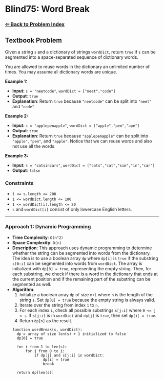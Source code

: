 # Blind75: Word Break

### [⇦ Back to Problem Index](../../index.md)

## Textbook Problem

Given a string `s` and a dictionary of strings `wordDict`, return `true` if `s` can be segmented into a space-separated sequence of dictionary words.

You are allowed to reuse words in the dictionary an unlimited number of times. You may assume all dictionary words are unique.

**Example 1:**

- **Input**: `s = "neetcode"`, `wordDict = ["neet","code"]`
- **Output**: `true`
- **Explanation**: Return `true` because `"neetcode"` can be split into `"neet"` and `"code"`.

**Example 2:**

- **Input**: `s = "applepenapple"`, `wordDict = ["apple","pen","ape"]`
- **Output**: `true`
- **Explanation**: Return `true` because `"applepenapple"` can be split into `"apple"`, `"pen"`, and `"apple"`. Notice that we can reuse words and also not use all the words.

**Example 3:**

- **Input**: `s = "catsincars"`, `wordDict = ["cats","cat","sin","in","car"]`
- **Output**: `false`

### Constraints

- `1 <= s.length <= 200`
- `1 <= wordDict.length <= 100`
- `1 <= wordDict[i].length <= 20`
- `s` and `wordDict[i]` consist of only lowercase English letters.

---

### Approach 1: Dynamic Programming

- **Time Complexity**: `O(n^2)`
- **Space Complexity**: `O(n)`
- **Description**: This approach uses dynamic programming to determine whether the string can be segmented into words from the dictionary. The idea is to use a boolean array `dp` where `dp[i]` is `true` if the substring `s[0:i]` can be segmented into words from `wordDict`. The array is initialized with `dp[0] = true`, representing the empty string. Then, for each substring, we check if there is a word in the dictionary that ends at the current position and if the remaining part of the substring can be segmented as well.
- **Algorithm**:
  1. Initialize a boolean array `dp` of size `n+1` where `n` is the length of the string `s`. Set `dp[0] = true` because the empty string is always valid.
  2. Iterate over the string from index `1` to `n`.
  3. For each index `i`, check all possible substrings `s[j:i]` where `0 <= j < i`. If `s[j:i]` is in `wordDict` and `dp[j]` is `true`, then set `dp[i] = true`.
  4. Return `dp[n]` as the result.
  ```pseudo
  function wordBreak(s, wordDict):
    dp = array of size len(s) + 1 initialized to false
    dp[0] = true

    for i from 1 to len(s):
        for j from 0 to i:
            if dp[j] and s[j:i] in wordDict:
                dp[i] = true
                break

    return dp[len(s)]
  ```
